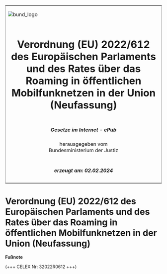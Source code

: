 <span id="DECKBLATT.html"></span>

<table border="0" frame="border" width="100%">

<tr valign="top">

<td align="left">

![bund\_logo](BfJ_2021_Web_de_de.gif)

</td>

<td align="right">

 

</td>

</tr>

<tr align="center" valign="middle">

<td colspan="2">

# Verordnung (EU) 2022/612 des Europäischen Parlaments und des Rates über das Roaming in öffentlichen Mobilfunknetzen in der Union (Neufassung)

</td>

</tr>

<tr align="center" valign="middle">

<td colspan="2">

  
  

##### Gesetze im Internet - ePub  
  
herausgegeben vom  
Bundesministerium der Justiz

</td>

</tr>

<tr align="center" valign="bottom">

<td colspan="2">

  
  

##### erzeugt am: 02.02.2024

</td>

</tr>

</table>

<span id="EWNR006120022.html"></span>

# Verordnung (EU) 2022/612 des Europäischen Parlaments und des Rates über das Roaming in öffentlichen Mobilfunknetzen in der Union (Neufassung)

<div>

  
**Fußnote**

<div class="jnhtml">

<div>

<div class="jurAbsatz">

(+++ CELEX Nr: 32022R0612 +++)

</div>

</div>

</div>

</div>
